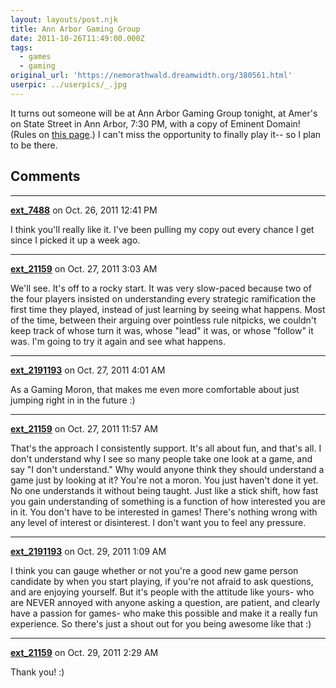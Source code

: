 ```yaml
---
layout: layouts/post.njk
title: Ann Arbor Gaming Group
date: 2011-10-26T11:49:00.000Z
tags:
  - games
  - gaming
original_url: 'https://nemorathwald.dreamwidth.org/380561.html'
userpic: ../userpics/_.jpg
---
```

It turns out someone will be at Ann Arbor Gaming Group tonight, at Amer's on State Street in Ann Arbor, 7:30 PM, with a copy of Eminent Domain! (Rules on [this page](http://boardgamegeek.com/filepage/65653/eminent-domain-english-rulebook-final).) I can't miss the opportunity to finally play it-- so I plan to be there.

## Comments

---

**[ext_7488](https://www.dreamwidth.org/users/ext_7488)** on Oct. 26, 2011 12:41 PM

I think you'll really like it. I've been pulling my copy out every chance I get since I picked it up a week ago.

---

**[ext_21159](https://www.dreamwidth.org/users/ext_21159)** on Oct. 27, 2011 3:03 AM

We'll see. It's off to a rocky start. It was very slow-paced because two of the four players insisted on understanding every strategic ramification the first time they played, instead of just learning by seeing what happens. Most of the time, between their arguing over pointless rule nitpicks, we couldn't keep track of whose turn it was, whose "lead" it was, or whose "follow" it was. I'm going to try it again and see what happens.

---

**[ext_2191193](https://www.dreamwidth.org/users/ext_2191193)** on Oct. 27, 2011 4:01 AM

As a Gaming Moron, that makes me even more comfortable about just jumping right in in the future :)

---

**[ext_21159](https://www.dreamwidth.org/users/ext_21159)** on Oct. 27, 2011 11:57 AM

That's the approach I consistently support. It's all about fun, and that's all. I don't understand why I see so many people take one look at a game, and say "I don't understand." Why would anyone think they should understand a game just by looking at it? You're not a moron. You just haven't done it yet. No one understands it without being taught. Just like a stick shift, how fast you gain understanding of something is a function of how interested you are in it. You don't have to be interested in games! There's nothing wrong with any level of interest or disinterest. I don't want you to feel any pressure.

---

**[ext_2191193](https://www.dreamwidth.org/users/ext_2191193)** on Oct. 29, 2011 1:09 AM

I think you can gauge whether or not you're a good new game person candidate by when you start playing, if you're not afraid to ask questions, and are enjoying yourself. But it's people with the attitude like yours- who are NEVER annoyed with anyone asking a question, are patient, and clearly have a passion for games- who make this possible and make it a really fun experience. So there's just a shout out for you being awesome like that :)

---

**[ext_21159](https://www.dreamwidth.org/users/ext_21159)** on Oct. 29, 2011 2:29 AM

Thank you! :)
